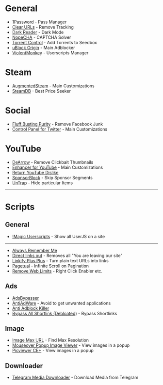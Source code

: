 # General

* [1Password](https://1password.com/downloads/browser-extension) - Pass Manager
* [Clear URLs](https://github.com/ClearURLs/Addon) - Remove Tracking
* [Dark Reader](https://darkreader.org/) - Dark Mode
* [NopeCHA](https://nopecha.com/) - CAPTCHA Solver
* [Torrent Control](https://docs.ultra.cc/torrent-clients/remote-torrent-adder-and-torrent-control) - Add Torrents to Seedbox
* [uBlock Origin](https://ublockorigin.com/) - Main Adblocker
* [ViolentMonkey](https://violentmonkey.github.io/) - Userscripts Manager

# Steam

- [AugmentedSteam](https://augmentedsteam.com/) - Main Customizations
- [SteamDB](https://steamdb.info/extension/) - Best Price Seeker

# Social

- [Fluff Busting Purity](https://www.fbpurity.com/) - Remove Facebook Junk
- [Control Panel for Twitter](https://soitis.dev/control-panel-for-twitter) - Main Customizations

# YouTube

* [DeArrow](https://dearrow.ajay.app/) - Remove Clickbait Thumbnails
* [Enhancer for YouTube](https://www.mrfdev.com/enhancer-for-youtube) - Main Customizations
* [Return YouTube Dislike](https://returnyoutubedislike.com/)
* [SponsorBlock](https://sponsor.ajay.app/) - Skip Sponsor Segments
* [UnTrap](https://untrap.app/) - Hide particular Items

---

# Scripts

## General

* [!Magic Userscripts](https://greasyfork.org/en/scripts/421603-magic-userscript-show-site-all-userjs) - Show all UserJS on a site
---
* [Always Remember Me](https://openuserjs.org/scripts/Patabugen/Always_Remember_Me)
* [Direct links out](https://openuserjs.org/scripts/nokeya/Direct_links_out) - Removes all "You are leaving our site"
* [Linkify Plus Plus](https://greasyfork.org/en/scripts/4255-linkify-plus-plus) - Turn plain text URLs into links
* [Pagetual](https://pagetual.hoothin.com/) - Infinite Scroll on Pagination
* [Remove Web Limits](https://greasyfork.org/en/scripts/28497-%E7%BD%91%E9%A1%B5%E9%99%90%E5%88%B6%E8%A7%A3%E9%99%A4-%E6%94%B9) - Right Click Enabler etc.

## Ads

* [AdsBypasser](https://adsbypasser.github.io/)
* [AntiAdWare](https://github.com/handyuserscripts/antiadware) - Avoid to get unwanted applications
* [Anti Adblock Killer](https://reek.github.io/anti-adblock-killer/)
* [Bypass All Shortlink (Debloated)](https://codeberg.org/Amm0ni4/bypass-all-shortlinks-debloated) - Bypass Shortlinks

## Image

* [Image Max URL](https://openuserjs.org/scripts/qsniyg/Image_Max_URL) - Find Max Resolution
* [Mouseover Popup Image Viewer](https://greasyfork.org/en/scripts/394820-mouseover-popup-image-viewer) - View images in a popup
* [Picviewer CE+](https://greasyfork.org/en/scripts/24204-picviewer-ce) - View images in a popup

## Downloader

* [Telegram Media Downloader](https://greasyfork.org/en/scripts/446342-telegram-media-downloader) - Download Media from Telegram
